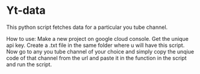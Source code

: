 # Yt-data

This python script fetches data for a particular you tube channel.

How to use: 
Make a new project on google cloud console.
Get the unique api key.
Create a .txt file in the same folder where u will have this script.
Now go to any you tube channel of your choice and simply copy the unqiue code of that channel from the url and paste it in the function in the script and run the script. 
